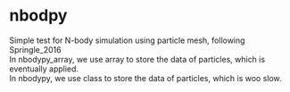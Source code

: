 # nbodpy
Simple test for N-body simulation using particle mesh, following Springle_2016\
In nbodypy_array, we use array to store the data of particles, which is eventually applied.\
In nbodypy, we use class to store the data of particles, which is woo slow.
